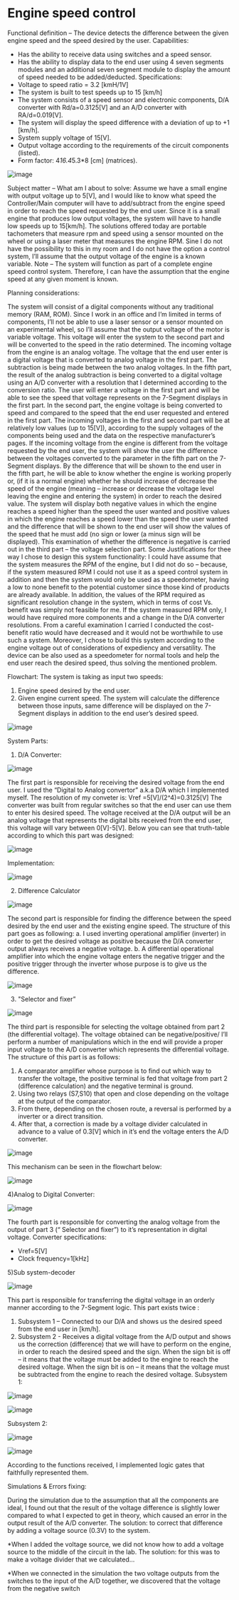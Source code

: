 # Engine speed control

Functional definition – The device detects the difference between the given engine speed and the speed desired by the user.
Capabilities:
- Has the ability to receive data using switches and a speed sensor.
- Has the ability to display data to the end user using 4 seven segments modules and an additional seven segment module to display the amount of speed needed to be added/deducted.
Specifications:
- Voltage to speed ratio = 3.2 [kmH/1V]
- The system is built to test speeds up to 15 [km/h]
- The system consists of a speed sensor and electronic components, D/A converter with Rd/a=0.3125[V] and an A/D converter with RA/d=0.019[V].
- The system will display the speed difference with a deviation of up to +1 [km/h].
- System supply voltage of 15[V].
- Output voltage according to the requirements of the circuit components (listed).
- Form factor: 4*16.4*5.3*8 [cm] (matrices).

![image](https://user-images.githubusercontent.com/105777016/226122122-2368739d-70df-4e79-a174-07e431123a67.png)

Subject matter – What am I about to solve:
Assume we have a small engine with output voltage up to 5[V], and I would like to know what speed the Controller/Main computer will have to add/subtract from the engine speed in order to reach the speed requested by the end user.
Since it is a small engine that produces low output voltages, the system will have to handle low speeds up to 15[km/h].
The solutions offered today are portable tachometers that measure rpm and speed using a sensor mounted on the wheel or using a laser meter that measures the engine RPM.
Sine I do not have the possibility to this in my room and I do not have the option a control system, I’ll assume that the output voltage of the engine is a known variable.
Note – The system will function as part of a complete engine speed control system. Therefore, I can have the assumption that the engine speed at any given moment is known.

Planning considerations:

The system will consist of a digital components without any traditional memory (RAM, ROM). Since I work in an office and I’m limited in terms of components, I’ll not be able to use a laser sensor or a sensor mounted on an experimental wheel, so I’ll assume that the output voltage of the motor is variable voltage.
This voltage will enter the system to the second part and will be converted to the speed in the ratio determined.
The incoming voltage from the engine is an analog voltage. The voltage that the end user enter is a digital voltage that is converted to analog voltage in the first part. The subtraction is being made between the two analog voltages.
In the fifth part, the result of the analog subtraction is being converted to a digital voltage using an A/D converter with a resolution that I determined according to the conversion ratio.
The user will enter a voltage in the first part and will be able to see the speed that voltage represents on the 7-Segment displays in the first part.
In the second part, the engine voltage is being converted to speed and compared to the speed that the end user requested and entered in the first part.
The incoming voltages in the first and second part will be at relatively low values (up to 15[V]), according to the supply voltages of the components being used and the data on the respective manufacturer’s pages.
If the incoming voltage from the engine is different from the voltage requested by the end user, the system will show the user the difference between the voltages converted to the parameter in the fifth part on the 7-Segment displays.
By the difference that will be shown to the end user in the fifth part, he will be able to know whether the engine is working properly or, (if it is a normal engine) whether he should increase of decrease the speed of the engine (meaning – increase or decrease the voltage level leaving the engine and entering the system) in order to reach the desired value.
The system will display both negative values in which the engine reaches a speed higher than the speed the user wanted and positive values in which the engine reaches a speed lower than the speed the user wanted and the difference that will be shown to the end user will show the values of the speed that he must add (no sign or lower (a minus sign will be displayed).
This examination of whether the difference is negative is carried out in the third part – the voltage selection part.
Some Justifications for thee way I chose to design this system functionality:
I could have assume that the system measures the RPM of the engine, but I did not do so – because, if the system measured RPM I could not use it as a speed control system in addition and then the system would only be used as a speedometer, having a low to none benefit to the potential customer since those kind of products are already available.
In addition, the values of the RPM required as significant resolution change in the system, which in terms of cost Vs. benefit was simply not feasible for me.
If the system measured RPM only, I would have required more components and a change in the D/A converter resolutions. From a careful examination I carried I conducted the cost-benefit ratio would have decreased and it would not be worthwhile to use such a system.
Moreover, I chose to build this system according to the engine voltage out of considerations of expediency and versatility. The device can be also used as a speedometer for normal tools and help the end user reach the desired speed, thus solving the mentioned problem.

Flowchart:
The system is taking as input two speeds:
1) Engine speed desired by the end user.
2) Given engine current speed.
The system will calculate the difference between those inputs, same difference will be displayed on the 7-Segment displays in addition to the end user’s desired speed.

![image](https://user-images.githubusercontent.com/105777016/226122138-6bbc5424-5c0d-4eba-a676-c8d162dd132c.png)



System Parts:
1) D/A Converter:

![image](https://user-images.githubusercontent.com/105777016/226122144-b2c29dc1-8b4e-4730-a854-a3891c134e38.png)


The first part is responsible for receiving the desired voltage from the end user. I used the “Digital to Analog convertor” a.k.a D/A which I implemented myself.
The resolution of my conveter is: Vref =5[V]/(2^4)=0.3125[V]
The converter was built from regular switches so that the end user can use them to enter his desired speed. The voltage received at the D/A output will be an analog voltage that represents the digital bits received from the end user, this voltage will vary between 0[V]-5[V].
Below you can see that truth-table according to which this part was designed:

![image](https://user-images.githubusercontent.com/105777016/226122149-87d215fc-d571-49b0-978b-80847ba17cff.png)


Implementation:


![image](https://user-images.githubusercontent.com/105777016/226122160-46c03652-aaf6-4f49-bfc4-4ddba2a8d44a.png)


2)  Difference Calculator

![image](https://user-images.githubusercontent.com/105777016/226122166-fdb1d0c0-da88-408f-953a-9fedc246fbf6.png)


The second part is responsible for finding the difference between the speed desired by the end user and the existing engine speed.
The structure of this part goes as following:
a. I used inverting operational amplifier (inverter) in order to get the desired voltage as positive because the D/A converter output always receives a negative voltage.
b. A differential operational amplifier into which the engine voltage enters the negative trigger and the positive trigger through the inverter whose purpose is to give us the difference.

![image](https://user-images.githubusercontent.com/105777016/226122175-17c6e3b7-e700-4da8-ab4b-f94340be75f6.png)

3) "Selector and fixer”

![image](https://user-images.githubusercontent.com/105777016/226122182-4eeaabda-ec90-4122-8092-1043224e51d0.png)

The third part is responsible for selecting the voltage obtained from part 2 (the differential voltage). The voltage obtained can be negative/positive/
I’ll perform a number of manipulations which in the end will provide a proper input voltage to the A/D converter which represents the differential voltage.
The structure of this part is as follows:
1) A comparator amplifier whose purpose is to find out which way to transfer the voltage, the positive terminal is fed that voltage from part 2 (difference calculation) and the negative terminal is ground.
2) Using two relays (S7,S10) that open and close depending on the voltage at the output of the comparator.
3) From there, depending on the chosen route, a reversal is performed by a inverter or a direct transition.
4) After that, a correction is made by a voltage divider calculated in advance to a value of 0.3[V] which in it’s end the voltage enters the A/D converter.

![image](https://user-images.githubusercontent.com/105777016/226122186-e7730b0d-2954-40af-b8fd-4738afbd0c3f.png)

This mechanism can be seen in the flowchart below:

![image](https://user-images.githubusercontent.com/105777016/226122192-a28545b8-3025-41a4-96f4-90825300eb5c.png)

4)Analog to Digital Converter:

![image](https://user-images.githubusercontent.com/105777016/226122196-19b5cc49-973f-4682-b53e-e2063f456d4b.png)

The fourth part is responsible for converting the analog voltage from the output of part 3 (“ Selector and fixer”) to it’s representation in digital voltage. Converter specifications:
- Vref=5[V]
- Clock frequency=1[kHz]

5)Sub system-decoder

![image](https://user-images.githubusercontent.com/105777016/226122200-68c0b031-c855-4397-b3ee-f2114818fbcc.png)

This part is responsible for transferring the digital voltage in an orderly manner according to the 7-Segment logic. This part exists twice :
1) Subsystem 1 – Connected to our D/A and shows us the desired speed from the end user in [km/h].
2) Subsystem 2 - Receives a digital voltage from the A/D output and shows us the correction (difference) that we will have to perform on the engine, in order to reach the desired speed and the sign.
When the sign bit is off – it means that the voltage must be added to the engine to reach the desired voltage.
When the sign bit is on – it means that the voltage must be subtracted from the engine to reach the desired voltage.
Subsystem 1:

![image](https://user-images.githubusercontent.com/105777016/226122215-1c638de7-72f1-45be-84a3-278356328e4b.png)

![image](https://user-images.githubusercontent.com/105777016/226122220-6ccef23c-cece-41fc-a5a0-812cc16b37bd.png)

Subsystem 2:

![image](https://user-images.githubusercontent.com/105777016/226122223-9649be91-c480-46c5-bff9-e60971657458.png)

![image](https://user-images.githubusercontent.com/105777016/226122226-d42b5596-5d4e-4b65-b1bc-730eed1d4c22.png)

According to the functions received, I implemented logic gates that faithfully represented them.

Simulations & Errors fixing:

During the simulation due to the assumption that all the components are ideal, I found out that the result of the voltage difference is slightly lower compared to what I expected to get in theory, which caused an error in the output result of the A/D converter.
The solution: to correct that difference by adding a voltage source (0.3V) to the system.

*When I added the voltage source, we did not know how to add a voltage source to the middle of the circuit in the lab.
The solution: for this was to make a voltage divider that we calculated...

*When we connected in the simulation the two voltage outputs from the switches to the input of the A/D together, we discovered that the voltage from the negative switch
